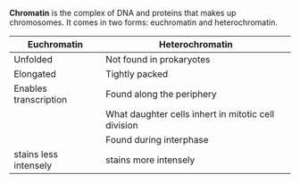 **Chromatin** is the complex of DNA and proteins that makes up chromosomes. It comes in two forms: euchromatin and heterochromatin.

|Euchromatin|Heterochromatin|
|-----------|---------------|
|Unfolded|Not found in prokaryotes|
|Elongated|Tightly packed|
|Enables transcription|Found along the periphery|
||What daughter cells inhert in mitotic cell division|
||Found during interphase|
|stains less intensely|stains more intensely|